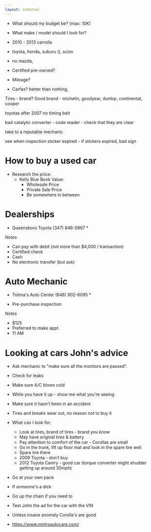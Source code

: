 ```yaml
---
layout: internal
---
```

* What should my budget be? (max: 10K)
* What make / model should I look for?

* 2010 - 2013 carrolla
* toyota, honda, suburu (), scion
* no mazda, 

* Certified pre-owned?

* Mileage?

* Carfax?
better than nothing, 


Tires - brand? Good brand - michelin, goodyear, dunlop, continental, cooper

toyotas after 2007 no timing belt

bad catalytic converter - code reader - check that they are clear

take to a reputable mechanic

see when inspection sticker expired - if stickers expired, bad sign


# How to buy a used car

* Research the price:
  * Kelly Blue Book Value:
    * Wholesale Price
    * Private Sale Price
    * Be somewhere in between


# Dealerships

* Queensboro Toyota (347) 846-0867 *

*Notes*

- Can pay with debit (not more than $4,000 / transaction)
- Certified check
- Cash
- No electronic transfer (but ask)


# Auto Mechanic

* Tolima's Auto Center (646) 902-6095 * 

- Pre-purchase inspection

*Notes*

- $125
- Preferred to make appt.
- 11 AM 


# Looking at cars John's advice

* Ask mechanic to "make sure all the monitors are passed".
* Check for leaks
* Make sure A/C blows cold
* While you have it up - show me what you're seeing
* Make sure it hasn't been in an accident
* Tires and breaks wear out, no reason not to buy it
* What can I look for:
  * Look at tires, brand of tires - brand you know
  * May have original tires & battery
  * Pay attention to comfort of the car - Corollas are small
  * Go in the trunk, lift up floor mat and look in the spare tire well
  * Spare tire there
  * 2009 Toyota - don't buy
  * 2012 Toyota Camry - good car (torque converter might shudder getting up around 30mph)
* Go at your own pace
* If someone's a dick
* Go up the chain if you need to
* Text John the ad for the car with the VIN
* Unless insane anomaly Corolla's are good

* https://www.minhsautocare.com/

